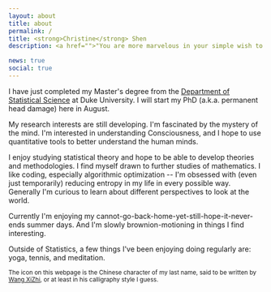 ```yaml
---
layout: about
title: about
permalink: /
title: <strong>Christine</strong> Shen
description: <a href="">"You are more marvelous in your simple wish to find a way, than the gilded roofs of any destination you could reach." —— David Whyte, "Santiago". </a>

news: true
social: true
---
```


I have just completed my Master's degree from the [Department of Statistical Science](https://stat.duke.edu/) at Duke University. I will start my PhD (a.k.a. permanent head damage) here in August. 

My research interests are still developing. I'm fascinated by the mystery of the mind. I'm interested in understanding Consciousness, and I hope to use quantitative tools to better understand the human minds. 

I enjoy studying statistical theory and hope to be able to develop theories and methodologies. I find myself drawn to further studies of mathematics. I like coding, especially algorithmic optimization -- I'm obsessed with (even just temporarily) reducing entropy in my life in every possible way. Generally I'm curious to learn about different perspectives to look at the world.

Currently I'm enjoying my cannot-go-back-home-yet-still-hope-it-never-ends summer days. And I'm slowly brownion-motioning in things I find interesting.

Outside of Statistics, a few things I've been enjoying doing regularly are: yoga, tennis, and meditation.

<sub>The icon on this webpage is the Chinese character of my last name, said to be written by [Wang XiZhi](http://www.sfds.cn/6C88/1025905.html), or at least in his calligraphy style I guess.</sub>
